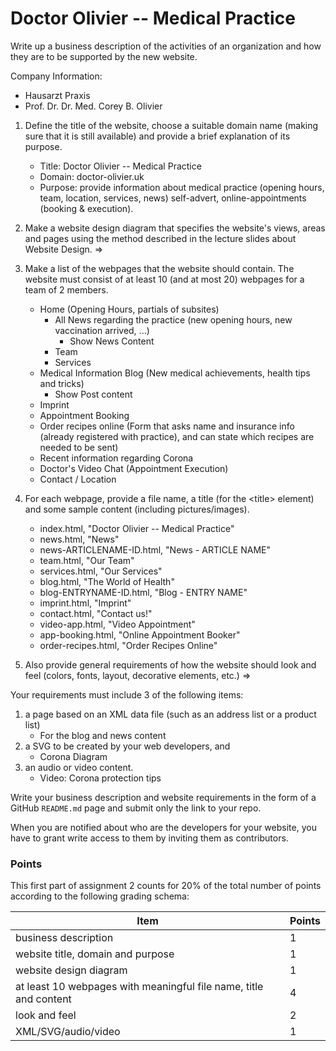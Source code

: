 # Doctor Olivier -- Medical Practice

Write up a business description of the activities of an organization  and how they are to be supported by the new website.

Company Information:
- Hausarzt Praxis
- Prof. Dr. Dr. Med. Corey B. Olivier

1. Define the title of the website, choose a suitable domain name (making sure that it is still available) and provide a brief explanation of its purpose.
    * Title: Doctor Olivier -- Medical Practice
    * Domain: doctor-olivier.uk
    * Purpose: provide information about medical practice (opening hours, team, location, services, news) self-advert, online-appointments (booking & execution). 

2. Make a website design diagram that specifies the website's views, areas and pages using the method described in the lecture slides about Website Design.
=>

3. Make a list of the webpages that the website should contain. The website must consist of at least 10 (and at most 20) webpages for a team of 2 members.
    - Home (Opening Hours, partials of subsites)
        - All News regarding the practice (new opening hours, new vaccination arrived, ...)
            - Show News Content
        - Team
        - Services
    - Medical Information Blog (New medical achievements, health tips and tricks)
        - Show Post content
    - Imprint
    - Appointment Booking
    - Order recipes online (Form that asks name and insurance info (already registered with practice), and can state which recipes are needed to be sent)
    - Recent information regarding Corona
    - Doctor's Video Chat (Appointment Execution)
    - Contact / Location

4. For each webpage, provide a file name, a title (for the &lt;title&gt; element) and some sample content (including pictures/images).
    * index.html, "Doctor Olivier -- Medical Practice"
    * news.html, "News"
    * news-ARTICLENAME-ID.html, "News - ARTICLE NAME"
    * team.html, "Our Team"
    * services.html, "Our Services"
    * blog.html, "The World of Health"
    * blog-ENTRYNAME-ID.html, "Blog - ENTRY NAME"
    * imprint.html, "Imprint"
    * contact.html, "Contact us!"
    * video-app.html, "Video Appointment"
    * app-booking.html, "Online Appointment Booker"
    * order-recipes.html, "Order Recipes Online"

5. Also provide general requirements of how the website should look and feel (colors, fonts, layout, decorative elements, etc.)
=> 

Your requirements must include 3 of the following items:

1. a page based on an XML data file (such as an address list or a product list)
    * For the blog and news content
2. a SVG to be created by your web developers, and
    * Corona Diagram
3. an audio or video content.
    * Video: Corona protection tips

Write your business description and website requirements in the form of a GitHub `README.md` page and submit only the link to your repo.

When you are notified about who are the developers for your website, you have to grant write access to them by inviting them as contributors.

### Points

This first part of assignment 2 counts for 20% of the total number of points according to the following grading schema:

| Item     | Points   |
| -------- | -------- |
| business description                                               | 1   |
| website title, domain and purpose                                  | 1   |
| website design diagram                                             | 1   |
| at least 10 webpages with meaningful file name, title and content  | 4   |
| look and feel                                                      | 2   |
| XML/SVG/audio/video                                                | 1   |
